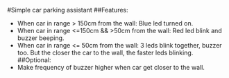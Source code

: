 #Simple car parking assistant
##Features:
- When car in range > 150cm from the wall: Blue led turned on.
- When car in range <=150cm && >50cm from the wall: Red led blink and buzzer beeping.
- When car in range <= 50cm from the wall: 3 leds blink together, buzzer too. But the closer the car to the wall, the faster leds blinking.
##Optional:
- Make frequency of buzzer higher when car get closer to the wall.
